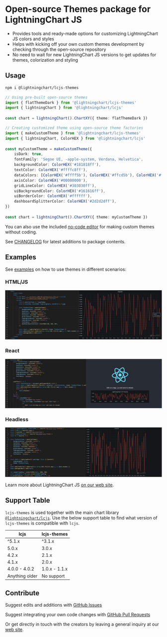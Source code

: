 # Open-source Themes package for LightningChart JS

-   Provides tools and ready-made options for customizing LightningChart JS colors and styles
-   Helps with kicking off your own custom themes development by checking through the open-source repository
-   No need to wait for new LightningChart JS versions to get updates for themes, colorization and styling

## Usage

```sh
npm i @lightningchart/lcjs-themes
```

```ts
// Using pre-built open-source themes
import { flatThemeDark } from '@lightningchart/lcjs-themes'
import { lightningChart } from '@lightningchart/lcjs'

const chart = lightningChart().ChartXY({ theme: flatThemeDark })
```

```ts
// Creating customized theme using open-source theme factories
import { makeCustomTheme } from '@lightningchart/lcjs-themes'
import { lightningChart, ColorHEX } from '@lightningchart/lcjs'

const myCustomTheme = makeCustomTheme({
    isDark: true,
    fontFamily: 'Segoe UI, -apple-system, Verdana, Helvetica',
    backgroundColor: ColorHEX('#181818ff'),
    textColor: ColorHEX('#ffffc8ff'),
    dataColors: [ColorHEX('#ffff5b'), ColorHEX('#ffcd5b'), ColorHEX('#ff9b5b')],
    axisColor: ColorHEX('#00000000'),
    gridLineColor: ColorHEX('#303030ff'),
    uiBackgroundColor: ColorHEX('#161616ff'),
    uiBorderColor: ColorHEX('#ffffff'),
    dashboardSplitterColor: ColorHEX('#2d2d2dff'),
})

const chart = lightningChart().ChartXY({ theme: myCustomTheme })
```

You can also use the included [no-code editor](https://arction.github.io/lcjs-themes/) for making custom themes without coding.

See [CHANGELOG](https://github.com/Arction/lcjs-themes/blob/main/CHANGELOG.md) for latest additions to package contents.

## Examples

See [examples](https://github.com/Arction/lcjs-themes/blob/main/examples/) on how to use themes in different scenarios:

### HTML/JS

![Custom themed chart with HTML/JS code](./screenshots/html.png)

### React

![Custom themed chart with React](./screenshots/react.png)

### Headless

![Custom themed chart in headless](./screenshots/headless.png)

Learn more about LightningChart JS [on our web site](https://lightningchart.com/js-charts/).

## Support Table

`lcjs-themes` is used together with the main chart library [`@lightningchart/lcjs`](https://www.npmjs.com/package/@lightningchart/lcjs).
Use the below support table to find what version of `lcjs-themes` is compatible with `lcjs`.

| lcjs           | lcjs-themes   |
| -------------- | ------------- |
| ^5.1.x         | ^3.1.x        |
| 5.0.x          | 3.0.x         |
| 4.2.x          | 2.1.x         |
| 4.1.x          | 2.0.x         |
| 4.0.0 - 4.0.2  | 1.0.x - 1.1.x |
| Anything older | No support    |

## Contribute

Suggest edits and additions with [GitHub Issues](https://github.com/Arction/lcjs-themes/issues)

Suggest integrating your own code changes with [GitHub Pull Requests](https://github.com/Arction/lcjs-themes/pulls)

Or get directly in touch with the creators by leaving a general inquiry at our [web site](https://lightningchart.com/contact/).
